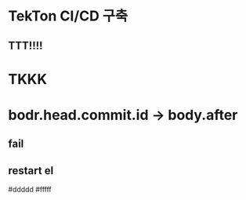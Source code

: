 # TekTon CI/CD 구축
## TTT!!!!
# TKKK
# bodr.head.commit.id -> body.after
## fail
## restart el
#ddddd
#fffff
